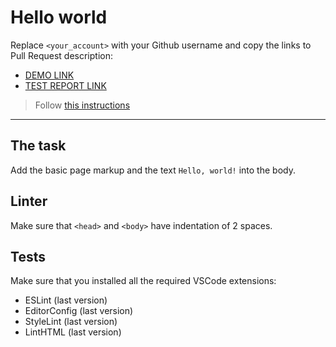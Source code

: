 # Hello world

Replace `<your_account>` with your Github username and copy the links to Pull Request description:
- [DEMO LINK](https://Serhii-Parkhomenko.github.io/layout_hello-world/)
- [TEST REPORT LINK](https://Serhii-Parkhomenko.github.io/layout_hello-world/report/html_report/)

> Follow [this instructions](https://mate-academy.github.io/layout_task-guideline/#how-to-solve-the-layout-tasks-on-github)
___

## The task

Add the basic page markup and the text `Hello, world!` into the body.

## Linter

Make sure that `<head>` and `<body>` have indentation of 2 spaces.

## Tests

Make sure that you installed all the required VSCode extensions:

- ESLint (last version)
- EditorConfig (last version)
- StyleLint (last version)
- LintHTML (last version)

